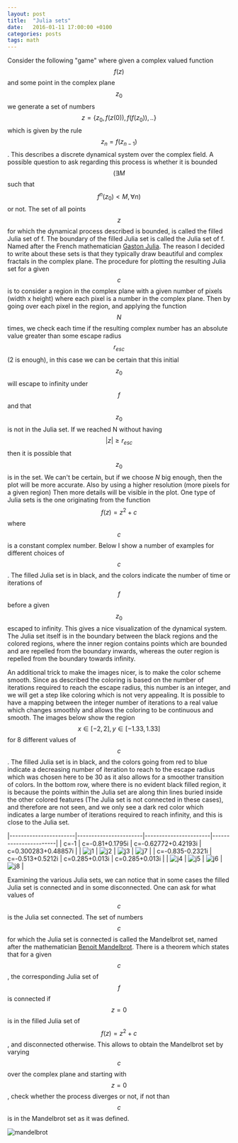 ```yaml
---
layout: post
title:  "Julia sets"
date:   2016-01-11 17:00:00 +0100
categories: posts
tags: math
---
```


Consider the following "game" where given a complex valued function $$ f(z) $$ and some point in the complex plane $$ z_0 $$
we generate a set of numbers $$ z=\{z_0,f(z(0)),f(f(z_0)),..\} $$ which is given by the rule $$ z_{n}=f(z_{n-1}) $$. This describes a 
discrete dynamical system over the complex field.
A possible question to ask regarding this process is whether it is bounded $$ (\exists M $$ such that $$ f^n(z_0) \lt M, \forall n) $$ or not.
The set of all points $$ z $$ for which the dynamical process described is bounded, is called the filled Julia set of f. The boundary
of the filled Julia set is called the Julia set of f. Named after the French mathematician <a href="http://en.wikipedia.org/wiki/Gaston_Julia"  target='_blank'>Gaston Julia</a>.
The reason I decided to write about these sets is that they typically draw beautiful and complex fractals in the complex plane.
The procedure for plotting the resulting Julia set for a given $$ c $$ is to consider a region in the complex plane with a given number of pixels
(width x height) where each pixel is a number in the complex plane. Then by going over each pixel in the region, and applying the function
$$ N $$ times, we check each time if the resulting complex number has an absolute value greater than some escape radius $$ r_{esc} $$
(2 is enough), in this case we can be certain that this initial $$ z_0 $$ will escape to infinity under $$ f $$ and that $$ z_0 $$ is not in the 
Julia set. If we reached N without having $$ |z|\geq r_{esc} $$ then it is possible that $$ z_0 $$ is in the set.
We can't be certain, but if we choose $N$ big enough, then the plot will be more accurate. Also by using a higher resolution (more pixels for a given region)
Then more details will be visible in the plot. 
One type of Julia sets is the one originating from the function $$ f(z)=z^2+c $$ where $$ c $$ is a constant complex number.
Below I show a number of examples for different choices of $$ c $$. The filled Julia set is in black, and the colors indicate the number
of time or iterations of $$ f $$ before a given $$ z_0 $$ escaped to infinity. This gives a nice visualization of the dynamical system.
The Julia set itself is in the boundary between the black regions and the colored regions, where the inner region contains points which are bounded
and are repelled from the boundary inwards, whereas the outer region is repelled from the boundary towards infinity. 

An additional trick to make the images nicer, is to make the color scheme smooth. Since as described the coloring is based on the 
number of iterations required to reach the escape radius, this number is an integer, and we will get a step like coloring which is not
very appealing. It is possible to have a mapping between the integer number of iterations to a real value which changes smoothly
and allows the coloring to be continuous and smooth. 
The images below show the region $$ x\in [-2,2],y\in [-1.33,1.33] $$ for 8 different values of $$ c $$. The filled Julia set is in black, and the colors
going from red to blue indicate a decreasing number of iteration to reach to the escape radius which was chosen here to be 30 as it also
allows for a smoother transition of colors. In the bottom row, where there is no evident black filled region, it is because the points
within the Julia set are along thin lines buried inside the other colored features (The Julia set is not connected in these cases), and therefore are not seen, and we only see
a dark red color which indicates a large number of iterations required to reach infinity, and this is close to the Julia set.

|-----------------------|-----------------------|-----------------------|-----------------------|
| c=-1                  | c=-0.81+0.1795i       | c=-0.62772+0.42193i   | c=0.300283+0.48857i   |
| ![j1](/assets/j1.png) | ![j2](/assets/j2.png) | ![j3](/assets/j3.png) | ![j7](/assets/j7.png) |
| c=-0.835-0.2321i      | c=-0.513+0.5212i      | c=0.285+0.013i        | c=0.285+0.013i        |
| ![j4](/assets/j4.png) | ![j5](/assets/j5.png) | ![j6](/assets/j6.png) | ![j8](/assets/j8.png) |


Examining the various Julia sets, we can notice that in some cases the filled Julia set is connected and in some disconnected.
One can ask for what values of $$ c $$ is the Julia set connected. The set of numbers $$ c $$ for which the Julia set is connected
is called the Mandelbrot set, named after the mathematician <a href="http://en.wikipedia.org/wiki/Benoit_Mandelbrot" target='_blank'>Benoit Mandelbrot</a>. 
There is a theorem which states that for a given $$ c $$, the corresponding Julia set of $$ f $$ is connected
if $$ z=0 $$ is in the filled Julia set of $$ f(z)=z^2+c $$, and disconnected otherwise. This allows to obtain the Mandelbrot set
by varying $$ c $$ over the complex plane and starting with $$ z=0 $$, check whether the process diverges or not, if not than $$ c $$ 
is in the Mandelbrot set as it was defined.

![mandelbrot](/assets/mandelbrot.png)


